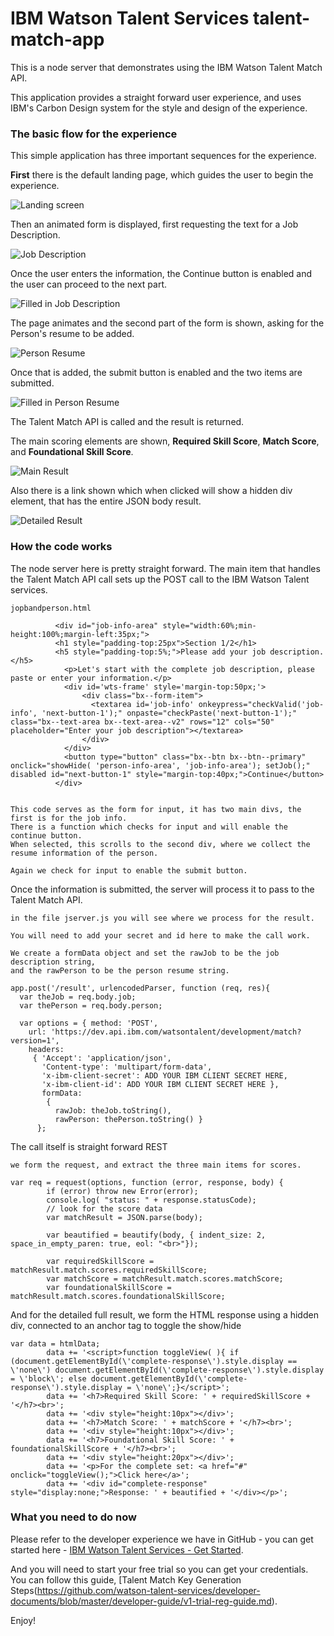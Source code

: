 # IBM Watson Talent Services talent-match-app
This is a node server that demonstrates using the IBM Watson Talent Match API.


This application provides a straight forward user experience, and uses IBM's Carbon Design system for the style and design of the experience. 

### The basic flow for the experience

This simple application has three important sequences for the experience. 

**First** there is the default landing page, which guides the user to begin the experience. 

![Landing screen](https://github.com/watson-talent-services/developer-documents/blob/master/images/TMA1.png)

Then an animated form is displayed, first requesting the text for a Job Description. 

![Job Description](https://github.com/watson-talent-services/developer-documents/blob/master/images/TMA2.png)

Once the user enters the information, the Continue button is enabled and the user can proceed to the next part. 

![Filled in Job Description](https://github.com/watson-talent-services/developer-documents/blob/master/images/TMA3.png)

The page animates and the second part of the form is shown, asking for the Person's resume to be added. 

![Person Resume](https://github.com/watson-talent-services/developer-documents/blob/master/images/TMA4.png)

Once that is added, the submit button is enabled and the two items are submitted. 

![Filled in Person Resume](https://github.com/watson-talent-services/developer-documents/blob/master/images/TMA5.png)

The Talent Match API is called and the result is returned. 

The main scoring elements are shown, **Required Skill Score**, **Match Score**, and **Foundational Skill Score**. 

![Main Result](https://github.com/watson-talent-services/developer-documents/blob/master/images/TMA6.png)

Also there is a link shown which when clicked will show a hidden div element, that has the entire JSON body result. 

![Detailed Result](https://github.com/watson-talent-services/developer-documents/blob/master/images/TMA7.png)

### How the code works

The node server here is pretty straight forward. The main item that handles the Talent Match API call sets up the POST call to the IBM Watson Talent services. 

```
jopbandperson.html

          <div id="job-info-area" style="width:60%;min-height:100%;margin-left:35px;">
          <h1 style="padding-top:25px">Section 1/2</h1>
          <h5 style="padding-top:5%;">Please add your job description.</h5>
            <p>Let's start with the complete job description, please paste or enter your information.</p>
            <div id='wts-frame' style='margin-top:50px;'>
                <div class="bx--form-item">
                  <textarea id='job-info' onkeypress="checkValid('job-info', 'next-button-1');" onpaste="checkPaste('next-button-1');" class="bx--text-area bx--text-area--v2" rows="12" cols="50" placeholder="Enter your job description"></textarea>
                </div>
            </div>
            <button type="button" class="bx--btn bx--btn--primary" onclick="showHide( 'person-info-area', 'job-info-area'); setJob();" disabled id="next-button-1" style="margin-top:40px;">Continue</button>
          </div>


This code serves as the form for input, it has two main divs, the first is for the job info. 
There is a function which checks for input and will enable the continue button. 
When selected, this scrolls to the second div, where we collect the resume information of the person.

Again we check for input to enable the submit button.
```

Once the information is submitted, the server will process it to pass to the Talent Match API.

```
in the file jserver.js you will see where we process for the result. 

You will need to add your secret and id here to make the call work. 

We create a formData object and set the rawJob to be the job description string, 
and the rawPerson to be the person resume string. 

app.post('/result', urlencodedParser, function (req, res){
  var theJob = req.body.job;
  var thePerson = req.body.person;

  var options = { method: 'POST',
    url: 'https://dev.api.ibm.com/watsontalent/development/match?version=1',
    headers:
     { 'Accept': 'application/json',
       'Content-type': 'multipart/form-data',
       'x-ibm-client-secret': ADD YOUR IBM CLIENT SECRET HERE,
       'x-ibm-client-id': ADD YOUR IBM CLIENT SECRET HERE },
       formData:
        {
          rawJob: theJob.toString(),
          rawPerson: thePerson.toString() }
      };

```

The call itself is straight forward REST

```
we form the request, and extract the three main items for scores.

var req = request(options, function (error, response, body) {
        if (error) throw new Error(error);
        console.log( "status: " + response.statusCode);
        // look for the score data
        var matchResult = JSON.parse(body);

        var beautified = beautify(body, { indent_size: 2, space_in_empty_paren: true, eol: "<br>"});

        var requiredSkillScore = matchResult.match.scores.requiredSkillScore;
        var matchScore = matchResult.match.scores.matchScore;
        var foundationalSkillScore = matchResult.match.scores.foundationalSkillScore;

```

And for the detailed full result, we form the HTML response using a hidden div, connected to an anchor tag to toggle the show/hide

```
var data = htmlData;
        data += '<script>function toggleView( ){ if (document.getElementById(\'complete-response\').style.display == \'none\') document.getElementById(\'complete-response\').style.display = \'block\'; else document.getElementById(\'complete-response\').style.display = \'none\';}</script>';
        data += '<h7>Required Skill Score: ' + requiredSkillScore + '</h7><br>';
        data += '<div style="height:10px"></div>';
        data += '<h7>Match Score: ' + matchScore + '</h7><br>';
        data += '<div style="height:10px"></div>';
        data += '<h7>Foundational Skill Score: ' + foundationalSkillScore + '</h7><br>';
        data += '<div style="height:20px"></div>';
        data += '<p>For the complete set: <a href="#" onclick="toggleView();">Click here</a>';
        data += '<div id="complete-response" style="display:none;">Response: ' + beautified + '</div></p>';

```

### What you need to do now

Please refer to the developer experience we have in GitHub - you can get started here - [IBM Watson Talent Services - Get Started](https://github.com/watson-talent-services/developer-documents/blob/master/get-started/get-started.md).

And you will need to start your free trial so you can get your credentials. You can follow this guide, [Talent Match Key Generation Steps(https://github.com/watson-talent-services/developer-documents/blob/master/developer-guide/v1-trial-reg-guide.md).

Enjoy!
